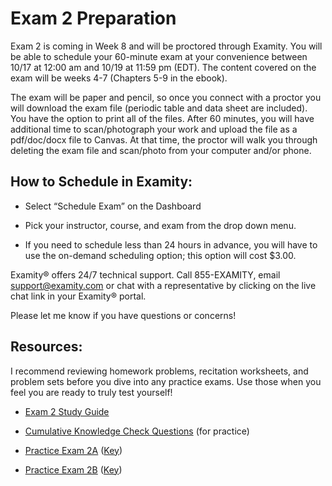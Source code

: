 # Exam 2 Preparation

Exam 2 is coming in Week 8 and will be proctored through Examity.  You will be able to schedule your 60-minute exam at your convenience between 10/17 at 12:00 am and 10/19 at 11:59 pm (EDT).  The content covered on the exam will be weeks 4-7 (Chapters 5-9 in the ebook).     

The exam will be paper and pencil, so once you connect with a proctor you will download the exam file (periodic table and data sheet are included).  You have the option to print all of the files. After 60 minutes, you will have additional time to scan/photograph your work and upload the file as a pdf/doc/docx file to Canvas.  At that time, the proctor will walk you through deleting the exam file and scan/photo from your computer and/or phone.

## How to Schedule in Examity:

* Select “Schedule Exam” on the Dashboard

* Pick your instructor, course, and exam from the drop down menu.

* If you need to schedule less than 24 hours in advance, you will have to use the on-demand scheduling option; this option will cost $3.00.


Examity® offers 24/7 technical support.   Call 855-EXAMITY, email support@examity.com or chat with a representative by clicking on the live chat link in your Examity® portal.

Please let me know if you have questions or concerns!


## Resources:
I recommend reviewing homework problems, recitation worksheets, and problem sets before you dive into any practice exams.  Use those when you feel you are ready to truly test yourself!

* [Exam 2 Study Guide](https://media.ed.science.psu.edu/sites/media/ed/files/documents/exam_2_study_guide_f17.pdf)

* [Cumulative Knowledge Check Questions](https://psu.instructure.com/courses/1924663/quizzes/3367072) (for practice)

* [Practice Exam 2A](https://media.ed.science.psu.edu/sites/media/ed/files/documents/chem_110_practice_exam_2_wc.pdf) ([Key](https://media.ed.science.psu.edu/sites/media/ed/files/documents/chem_110_practice_exam_2_wc_key_0.pdf))

* [Practice Exam 2B](https://media.ed.science.psu.edu/sites/media/ed/files/documents/chem_110_practice_exam_2b.pdf) ([Key](https://media.ed.science.psu.edu/sites/media/ed/files/documents/chem_110_practice_exam_2b_key.pdf))